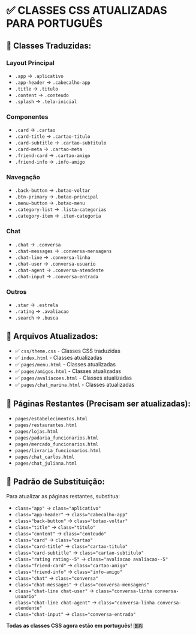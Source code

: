 # ✅ CLASSES CSS ATUALIZADAS PARA PORTUGUÊS

## 🔄 Classes Traduzidas:

### Layout Principal
- `.app` → `.aplicativo`
- `.app-header` → `.cabecalho-app`
- `.title` → `.titulo`
- `.content` → `.conteudo`
- `.splash` → `.tela-inicial`

### Componentes
- `.card` → `.cartao`
- `.card-title` → `.cartao-titulo`
- `.card-subtitle` → `.cartao-subtitulo`
- `.card-meta` → `.cartao-meta`
- `.friend-card` → `.cartao-amigo`
- `.friend-info` → `.info-amigo`

### Navegação
- `.back-button` → `.botao-voltar`
- `.btn-primary` → `.botao-principal`
- `.menu-button` → `.botao-menu`
- `.category-list` → `.lista-categorias`
- `.category-item` → `.item-categoria`

### Chat
- `.chat` → `.conversa`
- `.chat-messages` → `.conversa-mensagens`
- `.chat-line` → `.conversa-linha`
- `.chat-user` → `.conversa-usuario`
- `.chat-agent` → `.conversa-atendente`
- `.chat-input` → `.conversa-entrada`

### Outros
- `.star` → `.estrela`
- `.rating` → `.avaliacao`
- `.search` → `.busca`

## 📁 Arquivos Atualizados:
- ✅ `css/theme.css` - Classes CSS traduzidas
- ✅ `index.html` - Classes atualizadas
- ✅ `pages/menu.html` - Classes atualizadas
- ✅ `pages/amigos.html` - Classes atualizadas
- ✅ `pages/avaliacoes.html` - Classes atualizadas
- ✅ `pages/chat_marina.html` - Classes atualizadas

## 🚧 Páginas Restantes (Precisam ser atualizadas):
- `pages/estabelecimentos.html`
- `pages/restaurantes.html`
- `pages/lojas.html`
- `pages/padaria_funcionarios.html`
- `pages/mercado_funcionarios.html`
- `pages/livraria_funcionarios.html`
- `pages/chat_carlos.html`
- `pages/chat_juliana.html`

## 🎯 Padrão de Substituição:
Para atualizar as páginas restantes, substitua:
- `class="app"` → `class="aplicativo"`
- `class="app-header"` → `class="cabecalho-app"`
- `class="back-button"` → `class="botao-voltar"`
- `class="title"` → `class="titulo"`
- `class="content"` → `class="conteudo"`
- `class="card"` → `class="cartao"`
- `class="card-title"` → `class="cartao-titulo"`
- `class="card-subtitle"` → `class="cartao-subtitulo"`
- `class="rating rating--5"` → `class="avaliacao avaliacao--5"`
- `class="friend-card"` → `class="cartao-amigo"`
- `class="friend-info"` → `class="info-amigo"`
- `class="chat"` → `class="conversa"`
- `class="chat-messages"` → `class="conversa-mensagens"`
- `class="chat-line chat-user"` → `class="conversa-linha conversa-usuario"`
- `class="chat-line chat-agent"` → `class="conversa-linha conversa-atendente"`
- `class="chat-input"` → `class="conversa-entrada"`

**Todas as classes CSS agora estão em português! 🇧🇷**
